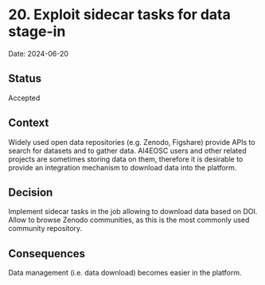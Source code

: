 # 20. Exploit sidecar tasks for data stage-in

Date: 2024-06-20

## Status

Accepted

## Context

Widely used open data repositories (e.g. Zenodo, Figshare) provide APIs to
search for datasets and to gather data. AI4EOSC users and other related
projects are sometimes storing data on them, therefore it is desirable to
provide an integration mechanism to download data into the platform.

## Decision

Implement sidecar tasks in the job allowing to download data based on DOI.
Allow to browse Zenodo communities, as this is the most commonly used community
repository.

## Consequences

Data management (i.e. data download) becomes easier in the platform.
